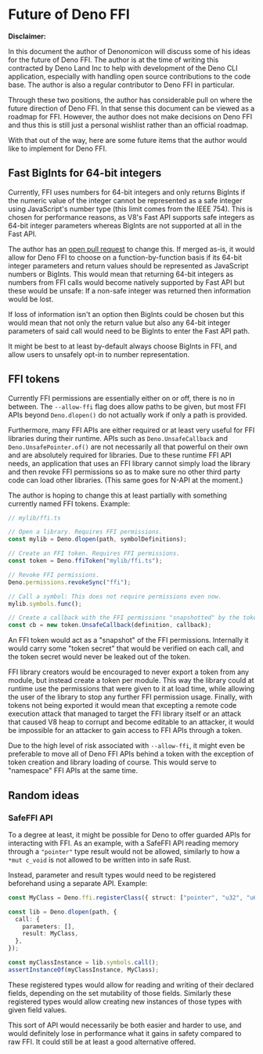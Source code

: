 # Future of Deno FFI

**Disclaimer:**

In this document the author of Denonomicon will discuss some of his ideas for
the future of Deno FFI. The author is at the time of writing this contracted by
Deno Land Inc to help with development of the Deno CLI application, especially
with handling open source contributions to the code base. The author is also a
regular contributor to Deno FFI in particular.

Through these two positions, the author has considerable pull on where the
future direction of Deno FFI. In that sense this document can be viewed as a
roadmap for FFI. However, the author does not make decisions on Deno FFI and
thus this is still just a personal wishlist rather than an official roadmap.

With that out of the way, here are some future items that the author would like
to implement for Deno FFI.

## Fast BigInts for 64-bit integers

Currently, FFI uses numbers for 64-bit integers and only returns BigInts if the
numeric value of the integer cannot be represented as a safe integer using
JavaScript's number type (this limit comes from the IEEE 754). This is chosen
for performance reasons, as V8's Fast API supports safe integers as 64-bit
integer parameters whereas BigInts are not supported at all in the Fast API.

The author has an
[open pull request](https://chromium-review.googlesource.com/c/v8/v8/+/4103340)
to change this. If merged as-is, it would allow for Deno FFI to choose on a
function-by-function basis if its 64-bit integer parameters and return values
should be represented as JavaScript numbers or BigInts. This would mean that
returning 64-bit integers as numbers from FFI calls would become natively
supported by Fast API but these would be unsafe: If a non-safe integer was
returned then information would be lost.

If loss of information isn't an option then BigInts could be chosen but this
would mean that not only the return value but also any 64-bit integer parameters
of said call would need to be BigInts to enter the Fast API path.

It might be best to at least by-default always choose BigInts in FFI, and allow
users to unsafely opt-in to number representation.

## FFI tokens

Currently FFI permissions are essentially either on or off, there is no in
between. The `--allow-ffi` flag does allow paths to be given, but most FFI APIs
beyond `Deno.dlopen()` do not actually work if only a path is provided.

Furthermore, many FFI APIs are either required or at least very useful for FFI
libraries during their runtime. APIs such as `Deno.UnsafeCallback` and
`Deno.UnsafePointer.of()` are not necessarily all that powerful on their own and
are absolutely required for libraries. Due to these runtime FFI API needs, an
application that uses an FFI library cannot simply load the library and then
revoke FFI permissions so as to make sure no other third party code can load
other libraries. (This same goes for N-API at the moment.)

The author is hoping to change this at least partially with something currently
named FFI tokens. Example:

```ts
// mylib/ffi.ts

// Open a library. Requires FFI permissions.
const mylib = Deno.dlopen(path, symbolDefinitions);

// Create an FFI token. Requires FFI permissions.
const token = Deno.ffiToken("mylib/ffi.ts");

// Revoke FFI permissions.
Deno.permissions.revokeSync("ffi");

// Call a symbol: This does not require permissions even now.
mylib.symbols.func();

// Create a callback with the FFI permissions "snapshotted" by the token.
const cb = new token.UnsafeCallback(definition, callback);
```

An FFI token would act as a "snapshot" of the FFI permissions. Internally it
would carry some "token secret" that would be verified on each call, and the
token secret would never be leaked out of the token.

FFI library creators would be encouraged to never export a token from any
module, but instead create a token per module. This way the library could at
runtime use the permissions that were given to it at load time, while allowing
the user of the library to stop any further FFI permission usage. Finally, with
tokens not being exported it would mean that excepting a remote code execution
attack that managed to target the FFI library itself or an attack that caused V8
heap to corrupt and become editable to an attacker, it would be impossible for
an attacker to gain access to FFI APIs through a token.

Due to the high level of risk associated with `--allow-ffi`, it might even be
preferable to move all of Deno FFI APIs behind a token with the exception of
token creation and library loading of course. This would serve to "namespace"
FFI APIs at the same time.

## Random ideas

### SafeFFI API

To a degree at least, it might be possible for Deno to offer guarded APIs for
interacting with FFI. As an example, with a SafeFFI API reading memory through a
`"pointer"` type result would not be allowed, similarly to how a `*mut c_void`
is not allowed to be written into in safe Rust.

Instead, parameter and result types would need to be registered beforehand using
a separate API. Example:

```ts
const MyClass = Deno.ffi.registerClass({ struct: ["pointer", "u32", "u64"] });

const lib = Deno.dlopen(path, {
  call: {
    parameters: [],
    result: MyClass,
  },
});

const myClassInstance = lib.symbols.call();
assertInstanceOf(myClassInstance, MyClass);
```

These registered types would allow for reading and writing of their declared
fields, depending on the set mutability of those fields. Similarly these
registered types would allow creating new instances of those types with given
field values.

This sort of API would necessarily be both easier and harder to use, and would
definitely lose in performance what it gains in safety compared to raw FFI. It
could still be at least a good alternative offered.
